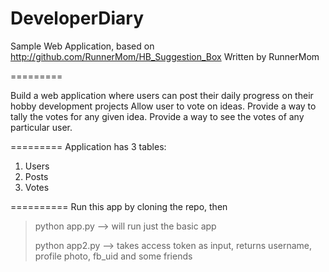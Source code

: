 DeveloperDiary
=================
Sample Web Application, based on http://github.com/RunnerMom/HB_Suggestion_Box
Written by RunnerMom

=========

Build a web application where users can post their daily progress on their hobby development projects
Allow user to vote on ideas.
Provide a way to tally the votes for any given idea.
Provide a way to see the votes of any particular user.

=========
Application has 3 tables:
1. Users
2. Posts
3. Votes

==========
Run this app by cloning the repo, then
>python app.py  --> will run just the basic app <p>
>python app2.py --> takes access token as input, returns username, profile photo, fb_uid and some friends
